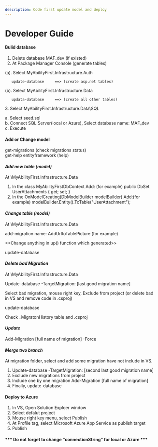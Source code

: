 ```yaml
---
description: Code first update model and deploy
---
```


# Developer Guide

#### Bulid database

1. Delete database MAF\_dev (if existed)
2. At Package Manager Console (generate tables)

&#x20;   (a). Select MyAbilityFirst.Infrastructure.Auth

```
   update-database     ==> (create asp.net tables)
```

&#x20;   (b). Select MyAbilityFirst.Infrastructure.Data

```
   updata-database     ==> (create all other tables)
```

3\. Select MyAbilityFirst.Infrastructure.Data\SQL

&#x20;    a. Select seed.sql \
&#x20;    b. Connect SQL Server(local or Azure), Select database name: MAF\_dev \
&#x20;    c. Execute

#### Add or Change model

get-migrations (check migrations status) \
get-help entityframework (help)

#### _Add new table (model)_

At \MyAbilityFirst.Infrastructure.Data

1. In the class MyAbilityFirstDbContext Add: (for example) public DbSet UserAttachments { get; set; }
2. In the OnModelCreating(DbModelBuilder modelBuilder) Add:(for example) modelBuilder.Entity().ToTable("UserAttachment");

#### _Change table (model)_

At \MyAbilityFirst.Infrastructure.Data

add-migration name: AddUrltoTablePicture (for example)

<\<Change anything in up() function which generated>>

update-database

#### _Delete bad Migration_

At \MyAbilityFirst.Infrastructure.Data

Update-database -TargetMigration: \[last good migration name]

Select bad migration, mouse right key, Exclude from project (or delete bad in VS and remove code in .csproj)

update-database

Check \_MigratonHistory table and .csproj

#### _Update_

Add-Migration \[full name of migration] -Force

#### _Merge two branch_

At migration folder, select and add some migration have not include in VS.

1. Update-database -TargetMigration: \[second last good migration name]
2. Exclude new migrations from project
3. Include one by one migration Add-Migration \[full name of migration]
4. Finally, update-database

#### Deploy to Azure

1. In VS, Open Solution Exploer window
2. Select defalut project
3. Mouse right key menu, select Publish
4. At Profile tag, select Microsoft Azure App Service as publish target
5. Publish

#### \*\*\* Do not forget to change "connectionString" for local or Azure \*\*\*
